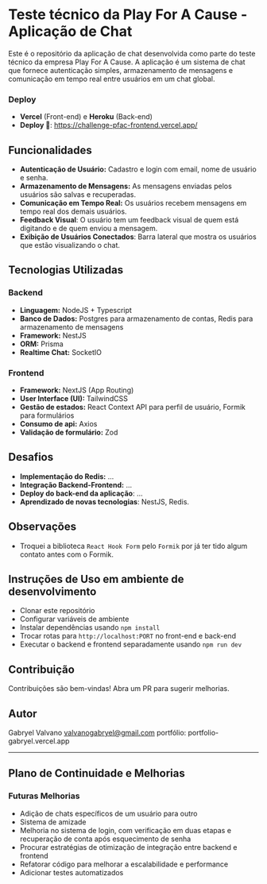 # Teste técnico da Play For A Cause - Aplicação de Chat

Este é o repositório da aplicação de chat desenvolvida como parte do teste técnico da empresa Play For A Cause. A aplicação é um sistema de chat que fornece autenticação simples, armazenamento de mensagens e comunicação em tempo real entre usuários em um chat global.

### Deploy
- **Vercel** (Front-end) e **Heroku** (Back-end)
- **Deploy 🚀**: https://challenge-pfac-frontend.vercel.app/

## Funcionalidades
- **Autenticação de Usuário:** Cadastro e login com email, nome de usuário e senha.
- **Armazenamento de Mensagens:** As mensagens enviadas pelos usuários são salvas e recuperadas.
- **Comunicação em Tempo Real:** Os usuários recebem mensagens em tempo real dos demais usuários.
- **Feedback Visual**: O usuário tem um feedback visual de quem está digitando e de quem enviou a mensagem.
- **Exibição de Usuários Conectados**: Barra lateral que mostra os usuários que estão visualizando o chat.

## Tecnologias Utilizadas

### Backend
- **Linguagem:** NodeJS + Typescript
- **Banco de Dados:** Postgres para armazenamento de contas, Redis para armazenamento de mensagens
- **Framework:** NestJS
- **ORM:** Prisma
- **Realtime Chat:** SocketIO

### Frontend
- **Framework:** NextJS (App Routing)
- **User Interface (UI):** TailwindCSS
- **Gestão de estados:** React Context API para perfil de usuário, Formik para formulários
- **Consumo de api:** Axios
- **Validação de formulário:** Zod

## Desafios
- **Implementação do Redis:** ...
- **Integração Backend-Frontend:** ...
- **Deploy do back-end da aplicação**: ...
- **Aprendizado de novas tecnologias**: NestJS, Redis.

## Observações
- Troquei a biblioteca `React Hook Form` pelo `Formik` por já ter tido algum contato antes com o Formik.

## Instruções de Uso em ambiente de desenvolvimento
- Clonar este repositório
- Configurar variáveis de ambiente
- Instalar dependências usando `npm install`
- Trocar rotas para `http://localhost:PORT` no front-end e back-end
- Executar o backend e frontend separadamente usando `npm run dev`

## Contribuição
Contribuições são bem-vindas! Abra um PR para sugerir melhorias.

## Autor
Gabryel Valvano
valvanogabryel@gmail.com
portfólio: portfolio-gabryel.vercel.app

---

## Plano de Continuidade e Melhorias


### Futuras Melhorias
- Adição de chats específicos de um usuário para outro
- Sistema de amizade
- Melhoria no sistema de login, com verificação em duas etapas e recuperação de conta após esquecimento de senha   
- Procurar estratégias de otimização de integração entre backend e frontend
- Refatorar código para melhorar a escalabilidade e performance
- Adicionar testes automatizados
